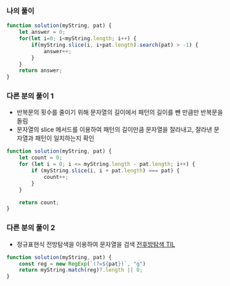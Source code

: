 ### 나의 풀이

```js
function solution(myString, pat) {
    let answer = 0;
    for(let i=0; i<myString.length; i++) {
        if(myString.slice(i, i+pat.length).search(pat) > -1) {
            answer++;
        }      
    }
    return answer;
}
```

### 다른 분의 풀이 1

- 반복문의 횟수를 줄이기 위해 문자열의 길이에서 패턴의 길이를 뺀 만큼만 반복문을 돌림
- 문자열의 slice 메서드를 이용하여 패턴의 길이만큼 문자열을 잘라내고, 잘라낸 문자열과 패턴이 일치하는지 확인

```js
function solution(myString, pat) {
    let count = 0;
    for (let i = 0; i <= myString.length - pat.length; i++) {
        if (myString.slice(i, i + pat.length) === pat) {
            count++;
        }
    }

    return count;
}
```

### 다른 분의 풀이 2 

- 정규표현식 전방탐색을 이용하여 문자열을 검색
    <a href="https://github.com/sohhyeonkim/TIL/blob/main/Javascript/regular_expression.md">전후방탐색 TIL</a>

```js
function solution(myString, pat) {
    const reg = new RegExp(`(?=${pat})`, "g")
    return myString.match(reg)?.length || 0;
}
```